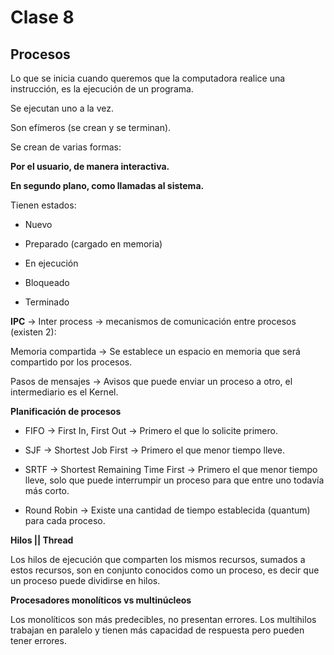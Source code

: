 # Clase 8

## Procesos

Lo que se inicia cuando queremos que la computadora realice una instrucción, es la ejecución de un programa.

Se ejecutan uno a la vez.

Son efímeros (se crean y se terminan).

Se crean de varias formas:

**Por el usuario, de manera interactiva.**

**En segundo plano, como llamadas al sistema.**

Tienen estados:
- Nuevo

- Preparado (cargado en memoria)

- En ejecución 

- Bloqueado

- Terminado

**IPC** -> Inter process -> mecanismos de comunicación entre procesos (existen 2):

Memoria compartida -> Se establece un espacio en memoria que será compartido por los procesos.

Pasos de mensajes -> Avisos que puede enviar un proceso a otro, el intermediario es el Kernel.

**Planificación de procesos**

- FIFO -> First In, First Out -> Primero el que lo solicite primero.

- SJF -> Shortest Job First -> Primero el que menor tiempo lleve.

- SRTF -> Shortest Remaining Time First -> Primero el que menor tiempo lleve, solo que puede interrumpir un proceso para que entre uno todavía más corto.

- Round Robin -> Existe una cantidad de tiempo establecida (quantum) para cada proceso.

**Hilos || Thread**

Los hilos de ejecución que comparten los mismos recursos, sumados a estos recursos, son en conjunto conocidos como un proceso, es decir que un proceso puede dividirse en hilos.

**Procesadores monolíticos vs multinúcleos**

Los monolíticos son más predecibles, no presentan errores.
Los multihilos trabajan en paralelo y tienen más capacidad de respuesta pero pueden tener errores.



